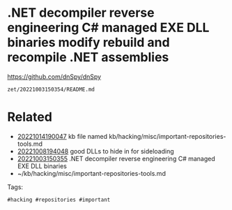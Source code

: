 # .NET decompiler reverse engineering C# managed EXE DLL binaries modify rebuild and recompile .NET assemblies
https://github.com/dnSpy/dnSpy

` zet/20221003150354/README.md `

# Related

- [20221014190047](/zet/20221014190047/README.md) kb file named kb/hacking/misc/important-repositories-tools.md
- [20221008194048](/zet/20221008194048/README.md) good DLLs to hide in for sideloading
- [20221003150355](/zet/20221003150355/README.md) .NET decompiler reverse engineering C# managed EXE DLL binaries
- ~/kb/hacking/misc/important-repositories-tools.md

Tags:

    #hacking #repositories #important 

